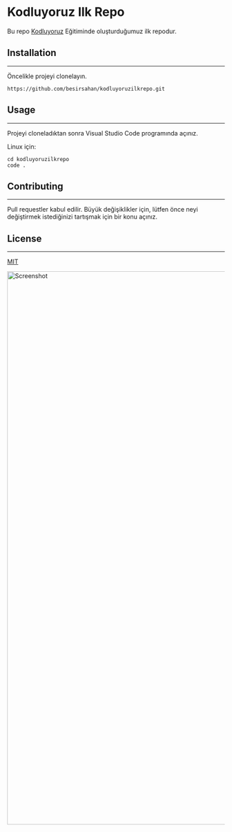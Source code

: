 

# **Kodluyoruz Ilk Repo**

Bu repo [Kodluyoruz](https://www.kodluyoruz.org/) Eğitiminde oluşturduğumuz ilk repodur.

## **Installation**
---
Öncelikle projeyi clonelayın.

```
https://github.com/besirsahan/kodluyoruzilkrepo.git
```
## **Usage**
----
Projeyi cloneladıktan sonra Visual Studio Code programında açınız.

 Linux için:
```
cd kodluyoruzilkrepo
code .
```
## **Contributing**
---
Pull requestler kabul edilir. Büyük değişiklikler için, lütfen önce neyi değiştirmek istediğinizi tartışmak için bir konu açınız.
## **License**
---
[MIT](https://choosealicense.com/licenses/mit/)

<img width="1280" alt="Screenshot" src="https://user-images.githubusercontent.com/103727161/166880708-204e94ea-fbf3-47f4-aa44-a257d9efb720.png">
